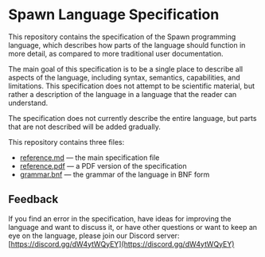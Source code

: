 # Spawn Language Specification

This repository contains the specification of the Spawn programming language,
which describes how parts of the language should function in more detail, as
compared to more traditional user documentation.

The main goal of this specification is to be a single place to describe all
aspects of the language, including syntax, semantics, capabilities, and
limitations. This specification does not attempt to be scientific material, but
rather a description of the language in a language that the reader can
understand.

The specification does not currently describe the entire language, but parts
that are not described will be added gradually.

This repository contains three files:

- [reference.md](reference.md) — the main specification file
- [reference.pdf](reference.pdf) — a PDF version of the specification
- [grammar.bnf](grammar.bnf) — the grammar of the language in BNF form

## Feedback

If you find an error in the specification, have ideas for improving the language
and want to discuss it, or have other questions or want to keep an eye on the
language, please join our Discord server:
[https://discord.gg/dW4ytWQyEY](https://discord.gg/dW4ytWQyEY)
